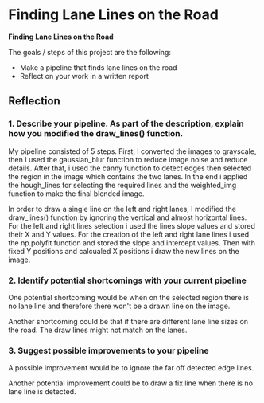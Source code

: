# **Finding Lane Lines on the Road** 

**Finding Lane Lines on the Road**

The goals / steps of this project are the following:
* Make a pipeline that finds lane lines on the road
* Reflect on your work in a written report

## Reflection

### 1. Describe your pipeline. As part of the description, explain how you modified the draw_lines() function.

My pipeline consisted of 5 steps. First, I converted the images to grayscale, then I used the gaussian_blur function to reduce image noise and reduce details. After that, i used the canny function to detect edges then selected the region in the image which contains the two lanes. 
In the end i applied the hough_lines for selecting the required lines and the weighted_img function to make the final blended image.

In order to draw a single line on the left and right lanes, I modified the draw_lines() function by ignoring the vertical and almost horizontal lines. For the left and right lines selection i used the lines slope values and stored their X and Y values.
For the creation of the left and right lane lines i used the np.polyfit function and stored the slope and intercept values. 
Then with fixed Y positions and calcualed X positions i draw the new lines on the image.

### 2. Identify potential shortcomings with your current pipeline

One potential shortcoming would be when on the selected region there is no lane line and therefore there won't be a drawn line on the image.

Another shortcoming could be that if there are different lane line sizes on the road. The draw lines might not match on the lanes.


### 3. Suggest possible improvements to your pipeline

A possible improvement would be to ignore the far off detected edge lines.

Another potential improvement could be to draw a fix line when there is no lane line is detected.
